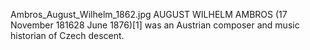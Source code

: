 Ambros_August_Wilhelm_1862.jpg AUGUST WILHELM AMBROS (17 November 181628 June 1876)[1] was an Austrian composer and music historian of Czech descent.
